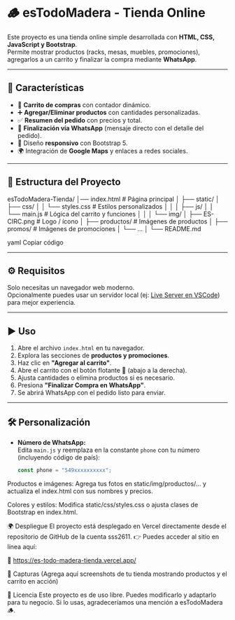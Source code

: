 # 🪵 esTodoMadera - Tienda Online

Este proyecto es una tienda online simple desarrollada con **HTML, CSS, JavaScript y Bootstrap**.  
Permite mostrar productos (racks, mesas, muebles, promociones), agregarlos a un carrito y finalizar la compra mediante **WhatsApp**.

---

## 🚀 Características

- 🛒 **Carrito de compras** con contador dinámico.  
- ➕ **Agregar/Eliminar productos** con cantidades personalizadas.  
- ✅ **Resumen del pedido** con precios y total.  
- 📲 **Finalización vía WhatsApp** (mensaje directo con el detalle del pedido).  
- 🎨 Diseño **responsivo** con Bootstrap 5.  
- 🌍 Integración de **Google Maps** y enlaces a redes sociales.  

---

## 📂 Estructura del Proyecto

esTodoMadera-Tienda/
│── index.html # Página principal
│
├── static/
│ ├── css/
│ │ └── styles.css # Estilos personalizados
│ │
│ ├── js/
│ │ └── main.js # Lógica del carrito y funciones
│ │
│ └── img/
│ ├── ES-CIRC.png # Logo / ícono
│ ├── productos/ # Imágenes de productos
│ ├── promos/ # Imágenes de promociones
│ └── ...
│
└── README.md

yaml
Copiar código

---

## ⚙️ Requisitos

Solo necesitas un navegador web moderno.  
Opcionalmente puedes usar un servidor local (ej: [Live Server en VSCode](https://marketplace.visualstudio.com/items?itemName=ritwickdey.LiveServer)) para mejor experiencia.

---

## ▶️ Uso

1. Abre el archivo `index.html` en tu navegador.  
2. Explora las secciones de **productos y promociones**.  
3. Haz clic en **"Agregar al carrito"**.  
4. Abre el carrito con el botón flotante 🛒 (abajo a la derecha).  
5. Ajusta cantidades o elimina productos si es necesario.  
6. Presiona **"Finalizar Compra en WhatsApp"**.  
7. Se abrirá WhatsApp con el pedido listo para enviar.  

---

## 🛠️ Personalización

- **Número de WhatsApp:**  
  Edita `main.js` y reemplaza en la constante `phone` con tu número (incluyendo código de país):  
  ```js
  const phone = "549xxxxxxxxxx"; 
Productos e imágenes:
Agrega tus fotos en static/img/productos/... y actualiza el index.html con sus nombres y precios.

Colores y estilos:
Modifica static/css/styles.css o ajusta clases de Bootstrap en index.html.

🌍 Despliegue
El proyecto está desplegado en Vercel directamente desde el repositorio de GitHub de la cuenta sss2611.
👉 Puedes acceder al sitio en línea aquí:

🔗 https://es-todo-madera-tienda.vercel.app/

📸 Capturas
(Agrega aquí screenshots de tu tienda mostrando productos y el carrito en acción)

📜 Licencia
Este proyecto es de uso libre. Puedes modificarlo y adaptarlo para tu negocio.
Si lo usas, agradeceríamos una mención a esTodoMadera 🪵.